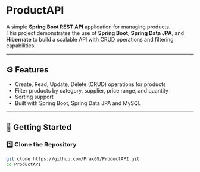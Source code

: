#  ProductAPI

A simple **Spring Boot REST API** application for managing products.  
This project demonstrates the use of **Spring Boot**, **Spring Data JPA**, and **Hibernate** to build a scalable API with CRUD operations and filtering capabilities.

---

## ⚙️ Features
- Create, Read, Update, Delete (CRUD) operations for products
- Filter products by category, supplier, price range, and quantity
- Sorting support
- Built with Spring Boot, Spring Data JPA and MySQL

---

## 🚀 Getting Started

### 1️⃣ Clone the Repository
```bash
git clone https://github.com/Prax69/ProductAPI.git
cd ProductAPI
```
